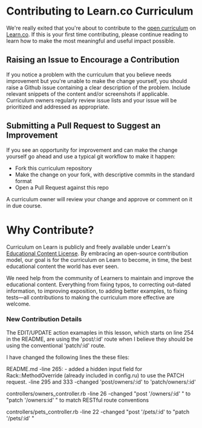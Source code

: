 # Contributing to Learn.co Curriculum

We're really exited that you're about to contribute to the [open curriculum](https://learn.co/content-license) on [Learn.co](https://learn.co). If this is your first time contributing, please continue reading to learn how to make the most meaningful and useful impact possible.

## Raising an Issue to Encourage a Contribution

If you notice a problem with the curriculum that you believe needs improvement
but you're unable to make the change yourself, you should raise a Github issue
containing a clear description of the problem. Include relevant snippets of
the content and/or screenshots if applicable. Curriculum owners regularly review
issue lists and your issue will be prioritized and addressed as appropriate.

## Submitting a Pull Request to Suggest an Improvement

If you see an opportunity for improvement and can make the change yourself go
ahead and use a typical git workflow to make it happen:

* Fork this curriculum repository
* Make the change on your fork, with descriptive commits in the standard format
* Open a Pull Request against this repo

A curriculum owner will review your change and approve or comment on it in due
course.

# Why Contribute?

Curriculum on Learn is publicly and freely available under Learn's
[Educational Content License](https://learn.co/content-license). By
embracing an open-source contribution model, our goal is for the curriculum
on Learn to become, in time, the best educational content the world has
ever seen.

We need help from the community of Learners to maintain and improve the
educational content. Everything from fixing typos, to correcting
out-dated information, to improving exposition, to adding better examples,
to fixing tests—all contributions to making the curriculum more effective are
welcome.

### New Contribution Details
The EDIT/UPDATE action examaples in this lesson, which starts on line 254 in the README, are using the 'post/:id' route when I believe they should be using the conventional 'patch/:id' route. 

I have changed the following lines the these files:

README.md 
    -line 265:
        - added a hidden input field for Rack::MethodOverride (already included in config.ru) to use the PATCH request.
    -line 295 and 333
        -changed 'post/owners/:id' to 'patch/owners/:id'

controllers/owners_controller.rb
    -line 26 
        -changed "post '/owners/:id' " to "patch '/owners:id' " to match RESTful route conventions

controllers/pets_controller.rb
    -line 22
        -changed "post '/pets/:id' to "patch '/pets/:id' "
